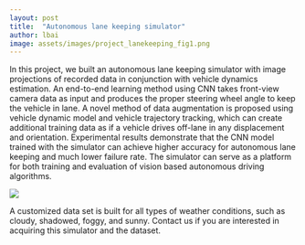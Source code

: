 ```yaml
---
layout: post
title:  "Autonomous lane keeping simulator"
author: lbai
image: assets/images/project_lanekeeping_fig1.png
---
```

In this project, we built an autonomous lane keeping simulator with image projections of recorded data in conjunction with vehicle dynamics estimation. An end-to-end learning method using CNN takes front-view camera data as input and produces the proper steering wheel angle to keep the vehicle in lane. A novel method of data augmentation is proposed using vehicle dynamic model and vehicle trajectory tracking, which can create additional training data as if a vehicle drives off-lane in any displacement and orientation. Experimental results demonstrate that the CNN model trained with the simulator can achieve higher accuracy for autonomous lane keeping and much lower failure rate. The simulator can serve as a platform for both training and evaluation of vision based autonomous driving algorithms. 

![]({{site.baseurl}}/assets/images/project_lanekeeping_fig2.jpg)

A customized data set is built for all types of weather conditions, such as cloudy, shadowed, foggy, and sunny. Contact us if you are interested in acquiring this simulator and the dataset. 
